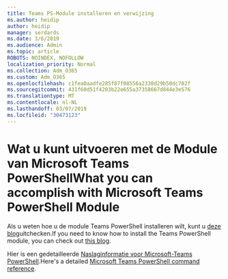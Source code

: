 ```yaml
---
title: Teams PS-Module installeren en verwijzing
ms.author: heidip
author: heidip
manager: serdards
ms.date: 3/6/2019
ms.audience: Admin
ms.topic: article
ROBOTS: NOINDEX, NOFOLLOW
localization_priority: Normal
ms.collection: Adm_O365
ms.custom: Adm_O365
ms.openlocfilehash: c1fea0aadfe285f87f08556a2338d29b50dc782f
ms.sourcegitcommit: 431f60d51f4203b22e655a37358667d844e3e576
ms.translationtype: MT
ms.contentlocale: nl-NL
ms.lasthandoff: 03/07/2019
ms.locfileid: "30473123"
---
```

# <a name="what-you-can-accomplish-with-microsoft-teams-powershell-module"></a><span data-ttu-id="4af34-102">Wat u kunt uitvoeren met de Module van Microsoft Teams PowerShell</span><span class="sxs-lookup"><span data-stu-id="4af34-102">What you can accomplish with Microsoft Teams PowerShell Module</span></span>

<span data-ttu-id="4af34-103">Als u weten hoe u de module Teams PowerShell installeren wilt, kunt u [deze blog](https://blogs.technet.microsoft.com/skypehybridguy/2017/11/07/microsoft-teams-powershell-support/)uitchecken.</span><span class="sxs-lookup"><span data-stu-id="4af34-103">If you need to know how to install the Teams PowerShell module, you can check out [this blog](https://blogs.technet.microsoft.com/skypehybridguy/2017/11/07/microsoft-teams-powershell-support/).</span></span>

<span data-ttu-id="4af34-104">Hier is een gedetailleerde [Naslaginformatie voor Microsoft-Teams PowerShell](https://docs.microsoft.com/en-us/powershell/module/teams/?view=teams-ps).</span><span class="sxs-lookup"><span data-stu-id="4af34-104">Here's a detailed [Microsoft Teams PowerShell command reference](https://docs.microsoft.com/en-us/powershell/module/teams/?view=teams-ps).</span></span>
